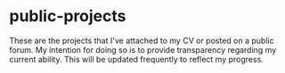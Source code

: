 # public-projects
These are the projects that I've attached to my CV or posted on a public forum.
My intention for doing so is to provide transparency regarding my current ability.
This will be updated frequently to reflect my progress.
